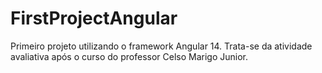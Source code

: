 # FirstProjectAngular
Primeiro projeto utilizando o framework Angular 14.
Trata-se da atividade avaliativa após o curso do professor Celso Marigo Junior.